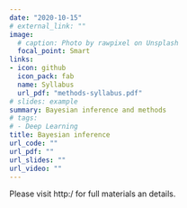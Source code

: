 ```yaml
---
date: "2020-10-15"
# external_link: ""
image:
  # caption: Photo by rawpixel on Unsplash
  focal_point: Smart
links:
- icon: github
  icon_pack: fab
  name: Syllabus
  url_pdf: "methods-syllabus.pdf"
# slides: example
summary: Bayesian inference and methods
# tags:
# - Deep Learning
title: Bayesian inference
url_code: ""
url_pdf: ""
url_slides: ""
url_video: ""
---
```


Please visit http:/  for full materials an
details.
